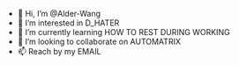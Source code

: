 - 👋 Hi, I’m @Alder-Wang
- 👀 I’m interested in D_HATER
- 🌱 I’m currently learning HOW TO REST DURING WORKING
- 💞️ I’m looking to collaborate on AUTOMATRIX
- 📫 Reach by my EMAIL


<!---
Alder-Wang/Alder-Wang is a ✨ special ✨ repository because its `README.md` (this file) appears on your GitHub profile.
You can click the Preview link to take a look at your changes.
--->
